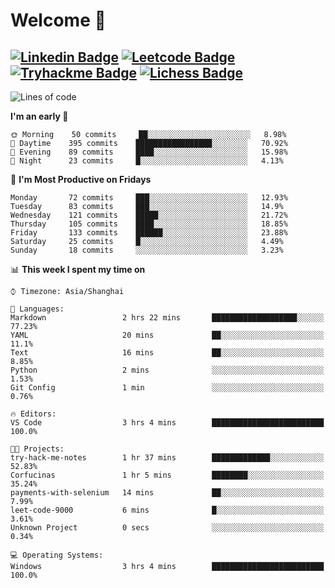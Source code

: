# Welcome 👋

[![Linkedin Badge](https://img.shields.io/badge/-PedroTorres-blue?style=flat-square&logo=Linkedin&logoColor=white&link=https://www.linkedin.com/in/PedroTorres/)](https://www.linkedin.com/in/pedro-torres-cruz/)
[![Leetcode Badge](https://img.shields.io/badge/profile-leetcode-green)](https://leetcode.com/corfucinas/)
[![Tryhackme Badge](https://img.shields.io/badge/profile-tryhackme-blue)](https://tryhackme.com/p/Corfucinas/)
[![Lichess Badge](https://img.shields.io/badge/challenge_me-lichess-yellow)](https://lichess.org/@/Corfucinas)
---

<!--START_SECTION:waka-->
![Lines of code](https://img.shields.io/badge/From%20Hello%20World%20I've%20written-4064654%20Lines%20of%20code-blue)

**I'm an early 🐤** 

```text
🌞 Morning    50 commits     ██░░░░░░░░░░░░░░░░░░░░░░░   8.98% 
🌆 Daytime    395 commits    █████████████████░░░░░░░░   70.92% 
🌃 Evening    89 commits     ████░░░░░░░░░░░░░░░░░░░░░   15.98% 
🌙 Night      23 commits     █░░░░░░░░░░░░░░░░░░░░░░░░   4.13%

```
📅 **I'm Most Productive on Fridays** 

```text
Monday       72 commits     ███░░░░░░░░░░░░░░░░░░░░░░   12.93% 
Tuesday      83 commits     ███░░░░░░░░░░░░░░░░░░░░░░   14.9% 
Wednesday    121 commits    █████░░░░░░░░░░░░░░░░░░░░   21.72% 
Thursday     105 commits    ████░░░░░░░░░░░░░░░░░░░░░   18.85% 
Friday       133 commits    ██████░░░░░░░░░░░░░░░░░░░   23.88% 
Saturday     25 commits     █░░░░░░░░░░░░░░░░░░░░░░░░   4.49% 
Sunday       18 commits     ░░░░░░░░░░░░░░░░░░░░░░░░░   3.23%

```


📊 **This week I spent my time on** 

```text
⌚︎ Timezone: Asia/Shanghai

💬 Languages: 
Markdown                 2 hrs 22 mins       ███████████████████░░░░░░   77.23% 
YAML                     20 mins             ██░░░░░░░░░░░░░░░░░░░░░░░   11.1% 
Text                     16 mins             ██░░░░░░░░░░░░░░░░░░░░░░░   8.85% 
Python                   2 mins              ░░░░░░░░░░░░░░░░░░░░░░░░░   1.53% 
Git Config               1 min               ░░░░░░░░░░░░░░░░░░░░░░░░░   0.76%

🔥 Editors: 
VS Code                  3 hrs 4 mins        █████████████████████████   100.0%

🐱‍💻 Projects: 
try-hack-me-notes        1 hr 37 mins        █████████████░░░░░░░░░░░░   52.83% 
Corfucinas               1 hr 5 mins         ████████░░░░░░░░░░░░░░░░░   35.24% 
payments-with-selenium   14 mins             ██░░░░░░░░░░░░░░░░░░░░░░░   7.99% 
leet-code-9000           6 mins              █░░░░░░░░░░░░░░░░░░░░░░░░   3.61% 
Unknown Project          0 secs              ░░░░░░░░░░░░░░░░░░░░░░░░░   0.34%

💻 Operating Systems: 
Windows                  3 hrs 4 mins        █████████████████████████   100.0%

```


<!--END_SECTION:waka-->
